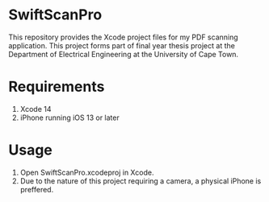 # SwiftScanPro
This repository provides the Xcode project files for my PDF scanning application. This project forms part of final year thesis project at the Department of Electrical Engineering at the University of Cape Town.
# Requirements
1. Xcode 14
2. iPhone running iOS 13 or later
# Usage
1. Open SwiftScanPro.xcodeproj in Xcode.
2. Due to the nature of this project requiring a camera, a physical iPhone is preffered. 
